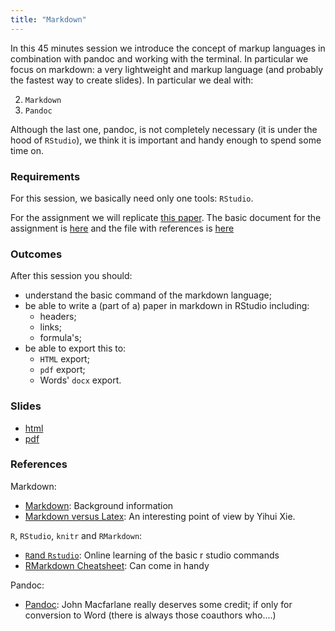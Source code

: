 ```yaml
---
title: "Markdown"
---
```


In this 45 minutes session we introduce the concept of markup languages in combination with pandoc and working with the terminal. In particular we focus on markdown: a very lightweight and markup language (and probably the fastest way to create slides). In particular we deal with:

2. `Markdown`
3. `Pandoc`

Although the last one, pandoc, is not completely necessary (it is under the hood of `RStudio`), we think it is important and handy enough to spend some time on. 

### Requirements

For this session, we basically need only one tools: `RStudio`.  

For the assignment we will replicate [this paper](../Assignments/OriginalPaper.pdf). The basic document for the assignment is [here](../Assignments/Assignment3/RepPaper.txt) and the file with references is [here](../Assignments/Assignment3/bibliography.bib)

### Outcomes

After this session you should:

* understand the basic command of the markdown language;
* be able to write a (part of a) paper in markdown in RStudio including:
	* headers;
	* links;
	* formula's;
* be able to export this to:
	* `HTML` export; 
	* `pdf` export;
	* Words' `docx` export.

### Slides

* [html](../slides/02-typesetting.html)
* [pdf](../slides/02-typesetting.pdf)

### References

Markdown:

* [Markdown](http://daringfireball.net/projects/markdown/): Background information
* [Markdown versus Latex](http://yihui.name/en/2013/10/markdown-or-latex/): An interesting point of view by Yihui Xie.

`R`, `RStudio`, `knitr` and `RMarkdown`:

* [`R`and `Rstudio`](http://www.rstudio.com/resources/training/online-learning/):  Online learning of the basic r studio commands
* [RMarkdown Cheatsheet](http://blog.rstudio.org/2014/08/01/the-r-markdown-cheat-sheet/): Can come in handy

Pandoc: 

* [Pandoc](http://johnmacfarlane.net/pandoc/): John Macfarlane really deserves some credit; if only for conversion to Word (there is always those coauthors who....)

